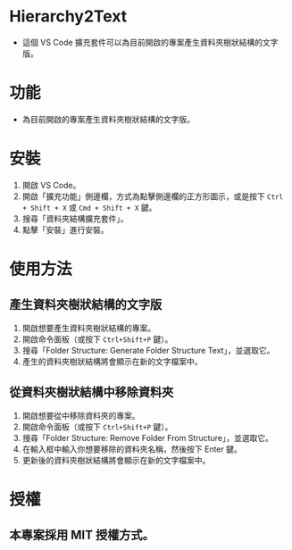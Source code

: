 # Hierarchy2Text

- 這個 VS Code 擴充套件可以為目前開啟的專案產生資料夾樹狀結構的文字版。

# 功能

- 為目前開啟的專案產生資料夾樹狀結構的文字版。

# 安裝

1. 開啟 VS Code。
2. 開啟「擴充功能」側邊欄，方式為點擊側邊欄的正方形圖示，或是按下 `Ctrl + Shift + X` 或 `Cmd + Shift + X` 鍵。
3. 搜尋「資料夾結構擴充套件」。
4. 點擊「安裝」進行安裝。

# 使用方法

## 產生資料夾樹狀結構的文字版

1. 開啟想要產生資料夾樹狀結構的專案。
2. 開啟命令面板（或按下 `Ctrl+Shift+P` 鍵）。
3. 搜尋「Folder Structure: Generate Folder Structure Text」，並選取它。
4. 產生的資料夾樹狀結構將會顯示在新的文字檔案中。

## 從資料夾樹狀結構中移除資料夾

1. 開啟想要從中移除資料夾的專案。
2. 開啟命令面板（或按下 `Ctrl+Shift+P` 鍵）。
3. 搜尋「Folder Structure: Remove Folder From Structure」，並選取它。
4. 在輸入框中輸入你想要移除的資料夾名稱，然後按下 Enter 鍵。
5. 更新後的資料夾樹狀結構將會顯示在新的文字檔案中。

# 授權

## 本專案採用 MIT 授權方式。